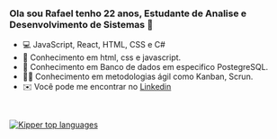 ### Ola sou Rafael tenho 22 anos, Estudante de Analise e Desenvolvimento de Sistemas 👋

- 💻 JavaScript, React, HTML, CSS e C#
- 🌅 Conhecimento em  html, css e javascript. 
- 🎲 Conhecimento em Banco de dados em especifico PostegreSQL.
- 🏃‍♂️ Conhecimento em metodologias ágil como Kanban, Scrun.
- ✉️ Você pode me encontrar no <a href="https://www.linkedin.com/in/rafael-vieira-662506195/">Linkedin</a>

<br>

<div align="left">
  
[![Kipper top languages](https://github-readme-stats.vercel.app/api/top-langs/?username=rafaelrvs&theme=blue-white)](https://github.com/anuraghazra/github-readme-stats)
  
 </div>




  

